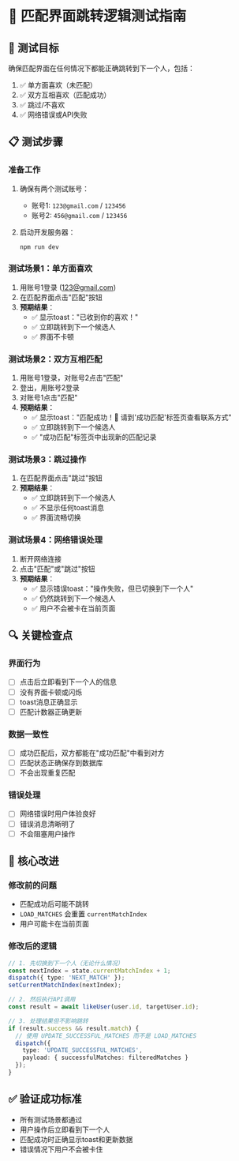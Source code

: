 # 🧪 匹配界面跳转逻辑测试指南

## 🎯 测试目标
确保匹配界面在任何情况下都能正确跳转到下一个人，包括：
1. ✅ 单方面喜欢（未匹配）
2. ✅ 双方互相喜欢（匹配成功）
3. ✅ 跳过/不喜欢
4. ✅ 网络错误或API失败

## 📋 测试步骤

### 准备工作
1. 确保有两个测试账号：
   - 账号1: `123@gmail.com` / `123456`
   - 账号2: `456@gmail.com` / `123456`

2. 启动开发服务器：
   ```bash
   npm run dev
   ```

### 测试场景1：单方面喜欢
1. 用账号1登录 (123@gmail.com)
2. 在匹配界面点击"匹配"按钮
3. **预期结果**：
   - ✅ 显示toast："已收到你的喜欢！"
   - ✅ 立即跳转到下一个候选人
   - ✅ 界面不卡顿

### 测试场景2：双方互相匹配
1. 用账号1登录，对账号2点击"匹配"
2. 登出，用账号2登录
3. 对账号1点击"匹配"
4. **预期结果**：
   - ✅ 显示toast："匹配成功！🎉 请到'成功匹配'标签页查看联系方式"
   - ✅ 立即跳转到下一个候选人
   - ✅ "成功匹配"标签页中出现新的匹配记录

### 测试场景3：跳过操作
1. 在匹配界面点击"跳过"按钮
2. **预期结果**：
   - ✅ 立即跳转到下一个候选人
   - ✅ 不显示任何toast消息
   - ✅ 界面流畅切换

### 测试场景4：网络错误处理
1. 断开网络连接
2. 点击"匹配"或"跳过"按钮
3. **预期结果**：
   - ✅ 显示错误toast："操作失败，但已切换到下一个人"
   - ✅ 仍然跳转到下一个候选人
   - ✅ 用户不会被卡在当前页面

## 🔍 关键检查点

### 界面行为
- [ ] 点击后立即看到下一个人的信息
- [ ] 没有界面卡顿或闪烁
- [ ] toast消息正确显示
- [ ] 匹配计数器正确更新

### 数据一致性
- [ ] 成功匹配后，双方都能在"成功匹配"中看到对方
- [ ] 匹配状态正确保存到数据库
- [ ] 不会出现重复匹配

### 错误处理
- [ ] 网络错误时用户体验良好
- [ ] 错误消息清晰明了
- [ ] 不会阻塞用户操作

## 🚀 核心改进

### 修改前的问题
- 匹配成功后可能不跳转
- `LOAD_MATCHES` 会重置 `currentMatchIndex`
- 用户可能卡在当前页面

### 修改后的逻辑
```typescript
// 1. 先切换到下一个人（无论什么情况）
const nextIndex = state.currentMatchIndex + 1;
dispatch({ type: 'NEXT_MATCH' });
setCurrentMatchIndex(nextIndex);

// 2. 然后执行API调用
const result = await likeUser(user.id, targetUser.id);

// 3. 处理结果但不影响跳转
if (result.success && result.match) {
  // 使用 UPDATE_SUCCESSFUL_MATCHES 而不是 LOAD_MATCHES
  dispatch({ 
    type: 'UPDATE_SUCCESSFUL_MATCHES', 
    payload: { successfulMatches: filteredMatches } 
  });
}
```

## ✅ 验证成功标准
- 所有测试场景都通过
- 用户操作后立即看到下一个人
- 匹配成功时正确显示toast和更新数据
- 错误情况下用户不会被卡住 